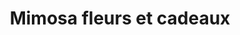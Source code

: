 ---
title: "Mimosa fleurs et cadeaux"
url: /saint-hyacinthe/mimosa-fleurs-et-cadeaux/
shop: florist
---